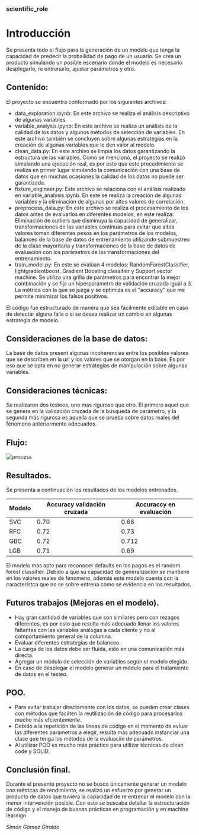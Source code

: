 ### scientific_role
# Introducción
Se presenta todo el flujo para la generación de un modelo que tenga la capacidad de predecir la probailidad de pago de un usuario. Se crea un producto simulando un posible escenario donde el modelo es necesario desplegarlo, re entrenarlo, ajustar parámetros y otro.
## Contenido:
El proyecto se encuentra conformado por los siguientes archivos:
 - data_exploration.ipynb: En este archivo se realiza el análisis descriptivo de algunas variables.
 - variable_analysis.ipynb: En este archivo se realiza un análisis de la calidad de los datos y algunos métodos de selección de variables. En este archivo también se concluyen sobre algunas estrategias en la creación de algunas variables que le den valor al modelo.
  - clean_data.py: En este archivo se limpia los datos garantizando la estructura de las variables. Como se mencionó, el proyecto se realizó simulando una ejecución real, es por esto que este procedimiento se realiza en primer lugar simulando la comunicación con una base de datos que en muchas ocasiones la calidad de los datos no puede ser garantizada.
  - fixture_engineer.py: Este archivo se relaciona con el análisis realizado en variable_analysis.ipynb. En este se realiza la creación de algunas variables y la eliminación de algunas por altos valores de correlación.
  - preprocess_data.py: En este archivo se realiza el procesamiento de los datos antes de evaluarlos en diferentes modelos, en este realiza: Eliminación de outliers que disminuya la capacidad de generalizar, transformaciones de las variables continuas para evitar que altos valores tomen diferentes pesos en los parámetros de los modelos, balanceo de la base de datos de entrenamiento utilizando submuestreo de la clase mayoritaria y transformaciones de la base de datos de evaluación con los parámetros de las transformaciones del entrenamiento.
  - train_model.py: En este se evalúan 4 modelos: RandomForestClassifier, lightgradientboost, Gradient Boosting classifier y Support vector machine. Se utiliza una grilla de parámetros para encontrar la mejor combinación y se fija un hiperparámetro de validación cruzada igual a 3. La métrica con la que se juzga y se optimiza es el "accuracy" que me permite minimizar los falsos positivos.

El código fue estructurado de manera que sea fácilmente editable en caso de detectar alguna falla o si se desea realizar un cambio en algunas estrategia de modelo.

## Consideraciones de la base de datos:
La base de datos present algunas incoherencias entre los posibles valores que se describen en la url y los valores que se otorgan en la base. Es por eso que se opta en no generar  estrategias de manipulación sobre algunas variables. 
## Consideraciones técnicas:
Se realizaron dos testeos, uno mas riguroso que otro. El primero aquel que se genera en la validación cruzada de la búsqueda de parámetro, y la segunda más rigurosa es aquella que se prueba sobre datos reales del fénomeno anteriormente adecuados.
## Flujo:
![process](https://user-images.githubusercontent.com/94578395/227863756-6b3ff3b9-8adc-4eaa-a9ab-f7623b318c97.png)

## Resultados.
Se presenta a continuación los resultados de los modelos entrenados.

| Modelo | Accuracy validación cruzada | Accuraccy en evaluación |
|-----------|-----------|-----------|
| SVC | 0.70 | 0.68 |
| RFC | 0.72 | 0.73|
| GBC | 0.72 | 0.712 |
| LGB | 0.71 | 0.69 |

El modelo más apto para reconocer defaults en los pagos es el random forest classifier. Debido a que su capacidad de generalización se mantiene en los valores reales de fénomeno, además este modelo cuenta con la característca que no se sobre entrena como se evidencia en los resultados.
## Futuros trabajos (Mejoras en el modelo).
 - Hay gran cantidad de variables que son similares pero con rezagos diferentes, es por esto que resulta más adecuado llenar los valores faltantes con las variables análogas a cada cliente y no al comportamiento general de la columna.
 - Evaluar diferentes estrategias de balanceo.
 - La carga de los datos debe ser fluida, esto en una comunicación más directa.
 - Agregar un módulo de selección de variables según el modelo elegido.
 - En caso de desplegar el modelo generar un módulo para el tratamiento de datos en el testeo.
## POO.
 - Para evitar trabajar directamente con los datos, se pueden crear clases con métodos que facilten la reutilización de código para procesarlos mucho más efcientemente.
 - Debido a la repetición de las líneas de código en el momento de evluar las diferentes parámetros a elegir, resulta más adecuado instanciar una clase que tenga los métodos de la evaluaciín de parámetros.
 - Al utilizar POO es mucho más práctico para utilizar técnicas de clean code y SOLID.

## Conclusión final.

Durante el presente proyecto no se busco únicamente generar un modelo con métricas de rendimiento, se realizó un esfuerzo por generar un producto de datos que tuviera la capacidad de re entrenar el modelo con la menor intervención posible. Con esto se buscaba detallar la estructuración de código y el manejo de buenas prácticas en programación y en machine learnign

*Simón Gómez Giraldo*
